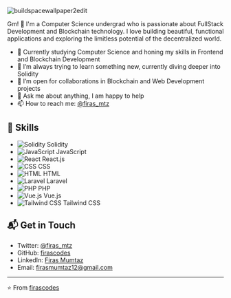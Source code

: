 
![buildspacewallpaper2edit](https://github.com/firascodes/firascodes/assets/72166289/c6b752ef-07bb-44ea-b9b0-e65563476613)


Gm! 🚀 
I'm a Computer Science undergrad who is passionate about FullStack Development and Blockchain technology. I love building beautiful, functional applications and exploring the limitless potential of the decentralized world.

- 🔭 Currently studying Computer Science and honing my skills in Frontend and Blockchain Development
- 🌱 I’m always trying to learn something new, currently diving deeper into Solidity
- 👯 I’m open for collaborations in Blockchain and Web Development projects
- 💬 Ask me about anything, I am happy to help
- 📫 How to reach me: [@firas_mtz](https://twitter.com/firas_mtz)

## 🚀 Skills

- ![Solidity](https://img.shields.io/badge/-Solidity-black?style=flat&logo=solidity) Solidity
- ![JavaScript](https://img.shields.io/badge/-JavaScript-black?style=flat&logo=javascript) JavaScript
- ![React](https://img.shields.io/badge/-React-black?style=flat&logo=react) React.js
- ![CSS](https://img.shields.io/badge/-CSS-1572B6?style=flat&logo=css3&logoColor=white) CSS
- ![HTML](https://img.shields.io/badge/-HTML-E34F26?style=flat&logo=html5&logoColor=white) HTML
- ![Laravel](https://img.shields.io/badge/-Laravel-black?style=flat&logo=laravel) Laravel
- ![PHP](https://img.shields.io/badge/-PHP-777BB4?style=flat&logo=php&logoColor=white) PHP
- ![Vue.js](https://img.shields.io/badge/-Vue.js-4FC08D?style=flat&logo=vue.js&logoColor=white) Vue.js
- ![Tailwind CSS](https://img.shields.io/badge/-Tailwind_CSS-38B2AC?style=flat&logo=tailwind-css&logoColor=white) Tailwind CSS

## 📬 Get in Touch

- Twitter: [@firas_mtz](https://twitter.com/firas_mtz)
- GitHub: [firascodes](https://github.com/firascodes)
- LinkedIn: [Firas Mumtaz](https://www.linkedin.com/in/firas-mumtaz/)
- Email: firasmumtaz12@gmail.com

---

⭐️ From [firascodes](https://github.com/firascodes)


<!--
**firascodes/firascodes** is a ✨ _special_ ✨ repository because its `README.md` (this file) appears on your GitHub profile.

Here are some ideas to get you started:

- 🔭 I’m currently working on ...
- 🌱 I’m currently learning ...
- 👯 I’m looking to collaborate on ...
- 🤔 I’m looking for help with ...
- 💬 Ask me about ...
- 📫 How to reach me: ...
- 😄 Pronouns: ...
- ⚡ Fun fact: ...
-->
